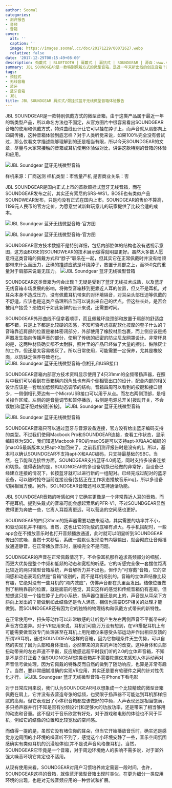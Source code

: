 ```yaml
---
author: Soomal
categories:
- 测评报告
- 音频
- 音箱
cover:
  alt: ''
  caption: ''
  image: https://images.soomal.cc/doc/20171229/00072627.webp
  relative: false
date: '2017-12-29T00:15:49+08:00'
description: 劲戴式 | BLUETOOTH | 肩戴式 | 肩抗式 | SOUNDGEAR | 源自：www.soomal.com | 版权：原创 |  平均/总评分：09.25/74
summary: JBL SOUNDGEAR是一款特别佩戴方式的微型音箱，是近一年来新出线的创意音箱？而命名方法也不固定。它们看似挂在脖子上，其实受力的是肩膀。它将四只31mm扬声器放在放在细长箱体内，因为佩戴位置特殊，带来了不同的听音效果……
tags:
- 颈挂式
- 无线音箱
- 蓝牙
- 蓝牙音箱
- JBL
title: JBL SOUNDGEAR 肩扛式/颈挂式蓝牙无线微型音箱体验报告
---
```


JBL SOUNDGEAR是一款特别佩戴方式的微型音箱，由于这类产品属于最近一年的新类型产品，所以命名方法也不固定，从官方图片中很容易看出SOUNDGEAR音箱的使用和佩戴方式，特殊曲线设计让它可以挂在脖子上，而声音就从肩部向上四周传播，这种音箱体验到底怎样？对于人类听觉来说，如果100%完全没有尝试过，那么仅看文字描述能够理解到的还是相当有限，所以今天SOUNDGEAR的文章，尽量与大家常接触的音箱或耳机使用体验做对比，讲讲这款特别的音箱的体验和应用。



![JBL Soundgear 蓝牙无线微型音箱](https://images.soomal.cc/doc/20171224/00072443.webp)



样机来源：厂商送测
样机类型：市售量产机
是否商业关系：否



JBL SOUNDGEAR是国内正式上市的首款颈挂式蓝牙无线音箱，而在SOUNDGEAR发布之前，其实还有索尼的SRS-WS1，BOSE也有类似产品SOUNDWEAR发布，只是均没有正式在国内上市。SOUNDGEAR的售价不算高，1199元人民币的官方定价，为愿意尝试新鲜玩意儿的玩家提供了比较合适的成本。



![JBL Soundgear 蓝牙无线微型音箱-官方图](https://images.soomal.cc/doc/20171224/00072453_01.webp)



![JBL Soundgear 蓝牙无线微型音箱-官方图](https://images.soomal.cc/doc/20171224/00072454_01.webp)



SOUNDGEAR官方技术数据不是特别详细，包括内部腔体的结构也没有透视示意图，这方面BOSE的SOUNDWEAR的技术展示做得就明显更好。虽然大多数人愿意将这类音箱的佩戴方式和“脖子”联系在一起，但其实它在正常佩戴时并没有给颈部带来什么而压力，正确的描述应该是环绕脖子，放置于肩部之上，而350克的重量对于肩部来说毫无压力。
![JBL Soundgear 蓝牙无线微型音箱](https://images.soomal.cc/doc/20171224/00072444.webp)




SOUNDGEAR这类音箱为何会出现？无疑是受到了蓝牙无线技术成熟，以及蓝牙无线音箱市场发展的影响，将微型音箱移到更靠近人耳的位置，但又不是耳机，对耳朵本身不造成压力，没有佩戴耳机带来的对环境隔音，对耳朵头部压迫等佩戴的不舒适，应该也是这类产品理所应当可以说出来自己的优点。但这些长处，是否会被用户接受？恐怕对于如此新鲜的设计来说，还需要时间。

SOUNDGEAR外形曲线不但拿着顺手，而且佩戴环绕颈部和放置于肩部的舒适度都不错，只是上下都是比较硬的质感，不知可否考虑搭配软化按摩的套子什么的？音箱靠近肩部的位置是箱体密闭部分，外部使用了橡胶材质包裹，而上侧应该是扬声器发生指向传播声音的部分，使用了传统的细密的防尘尼龙网罩设计。非常杯具的是，这两种材质确实都不太耐脏，照片里的产品已经做了大量的擦出、黏除灰尘的工作，但还是太容易吸灰了。所以日常使用，可能需要一定保养，尤其是橡胶面，以防缺乏保养导致老化。
![JBL Soundgear 蓝牙无线微型音箱-倒相孔和USB接口](https://images.soomal.cc/doc/20171224/00072450.webp)




SOUNDGEAR音箱内部官方技术资料显示使用了4只31mm的全频带扬声器，在照片中我们可以看到在音箱横向拐角处也有两个倒相管出口的设计，配合内部的相关设计应该是一套增加低频和动态调节的结构。音箱四周可以看到的按键和接口很少，一侧倒相孔旁边有一个MicroUSB接口可以用于从点。而左右两侧顶部，是相关操作区域。左侧的是音量调节和暂停播放，右侧是电源总开关[拨动开关，不会误触]和蓝牙配对按键[长按]。
![JBL Soundgear 蓝牙无线微型音箱](https://images.soomal.cc/doc/20171224/00072451_01.webp)




![JBL Soundgear 蓝牙无线微型音箱](https://images.soomal.cc/doc/20171224/00072452_01.webp)




SOUNDGEAR音箱只可以通过蓝牙与音源设备连接，官方没有给出蓝牙编码支持的类型。不过我们使用Macbook Pro和SOUNDGEAR连接，查看工作状态，显示编码器为SBC，我们知道Macbook PRO的macOS是可以支持apt-X和AAC编码的[macOS最新版本又把apt-X加回来了，之前我们测评报告时是没有的]。所以，基本可以确认SOUNDGEAR不支持apt-X和AAC编码，只支持最基础的SBC。当然，在节能和连接性方面，SOUNDGEAR支持蓝牙4.0规范，同时支持多设备连接和切换。值得表扬的是，SOUDNGEAR的多设备切换已经做的非常好，当设备已经建立连接的情况下，长按蓝牙就可以进行新的一组配对。已经完成过配对的蓝牙设备，可以随时抢夺当前连接设备[包括正在工作状态播放音乐ing]，所以多设备切换相当方便。另外，SOUNDGEAR音箱还可以支持通话功能。

JBL SOUNDGEAR音箱的听感如何？它确实更像是一个非常靠近人耳的音箱，而不是耳机。提到头戴式的音箱可能会想起索尼的PFR-V1，不过SOUNDGEAR显然做得更为奔放一些，它离人耳距离更远，可以营造的空间感也更好。

SOUDNGEAR的四只31mm的扬声器需要功放来驱动，其实需要的功率并不小，和驱动耳机并不相同。当然，这也让它的功放的底噪有点大。与手机搭配时，一些app会在不播放音乐时也打开音频播放通道，此时就可以明显听到SOUNDGEAR传出的底噪，当然十来秒后，系统一般默认发现没有内容输出，就会彻底让音频播放通道静音。在正常播放音乐时，底噪完全不是问题。

SOUDNGEAR的声音在正常佩戴情况下，不会像耳机那样追求高频部分的细腻，而更大优势是整个中频和低频的动态和宽松的听感。它的听感完全像一套摆位距离比较近的两只微型音箱系统，声音解析力并不出色，但作为“可穿戴”音箱，它的空间感和动态表现仍然是“音箱”级别的，而不是耳机级别的。音箱的立体声结像比较有趣，它绝对没有一些耳机的“颅内效应”，仿佛声音都在头里面发出。结像位置做到了稍稍靠前的位置，就是面前的感觉，其实这样的感觉和传统音箱仍有差距，但想想这只是一个挂在脖子上的小系统，扬声器位置还是向上的，声音是从耳朵下方斜向上发出的？能做到如此结像还是令人满意，相信也需要DSP相关的处理才能做到。而SOUNDGEAR还有因为它的独特的物理结构和佩戴方式带来的新特性。

在正常使用中，扭头等动作可以非常敏感的让听觉产生左右两侧声音不平衡带来的声音方位差异。对于VR应用来说，耳机们可能万万没有想到，在VR搭配耳机上有可能需要做音效专门处理甚至在耳机上用陀螺仪来感受头部运动并作出相应反馈的所谓VR耳机，通过SOUNDGEAR这样的音箱，因为它物理条件天生优势，可以自然的实现了因为头部和身体扭动，必然带来的真实的声场的改变。这种身体和头部扭动带来的左右声道不平衡，反应敏感远超平时我们听的2.0的立体声音箱，不知是不是歪打正着？但SOUDNGEAR这类音箱并不需要陀螺仪来感知人体运动再对声音信号做处理，因为它佩戴的特殊反而自然的做到了随动响应，也算是非常有趣了。当然，要非常细腻准确的实现VR应用，其实还是要有软硬件之间的针对性优化才行。
![JBL Soundgear 蓝牙无线微型音箱-在iPhone下看电影](https://images.soomal.cc/doc/20171229/00072626.webp)




对于日常应用来说，我们认为SOUNDGEAR可以想象成一个比较精致的微型音箱佩戴在肩上，它并没有去营造夸张的低频，也受限于扬声器不可能达到耳机那样细腻的高频。但它表现出了小体积音箱都应该做好的中频，人声表现还是相当饱满，多只扬声器并行[不知是否有分频设计]和足够大的功放功率，还是带来了相当够用的动态和音量。这不但对于音乐欣赏有好处，对于游戏和电影的体验也不同于耳机，例如它的结像的位置和比较宽松的空间感。

而值得一提的是，虽然它没有堵住你的耳朵，但当它开始播放音乐时，确实还是感觉身边周围的小环境的噪音听不到了，感觉这个小环境安静了一些，音乐空间氛围感确实有类似耳机的沉浸般体验[并不是说声音风格像耳机]。当然，SOUNDGEAR它毕竟是一个音箱，对于周边环境他人的影响不需多说，对于室外强大噪音环境它肯定也不适用。

从现有使用来看，SOUNDGEAR对用户习惯培养肯定需要一段时间，也许，SOUNDGEAR这样的音箱，就像蓝牙微型音箱出现时类似，在更为细分一类应用环境的出现，也是对无线音频应用的一种尝试和扩展。